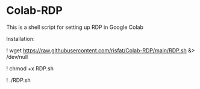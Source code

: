 # Colab-RDP
This is a shell script for setting up RDP in Google Colab





Installation:

! wget https://raw.githubusercontent.com/risfat/Colab-RDP/main/RDP.sh &> /dev/null

! chmod +x RDP.sh

! ./RDP.sh

